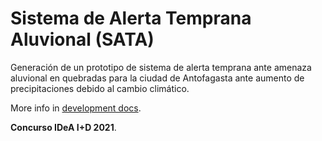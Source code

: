 # Sistema de Alerta Temprana Aluvional (SATA)

Generación de un prototipo de sistema de  alerta temprana ante amenaza aluvional
en quebradas para la ciudad de Antofagasta ante aumento de precipitaciones debido
al cambio climático.

More info in [development docs](docs/development.md).

**Concurso IDeA I+D 2021**.
